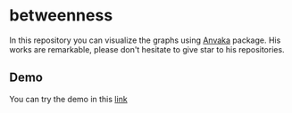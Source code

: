 # betweenness
In this repository you can visualize the graphs using [Anvaka](https://github.com/anvaka/w-gl) package. His works are remarkable, please don't hesitate to give star to his repositories.
## Demo
You can try the demo in this [link](https://amirhkiani98.github.io/betweenness/)